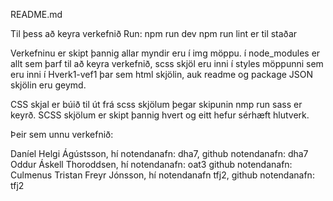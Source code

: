 README.md

Til þess að keyra verkefnið
Run: npm run dev
npm run lint er til staðar


Verkefninu er skipt þannig allar myndir eru í img möppu.
í node_modules er allt sem þarf til að keyra verkefnið, 
scss skjöl eru inni í styles möppunni sem eru inni í 
Hverk1-vef1 þar sem html skjölin, auk readme og package
JSON skjölin eru geymd.

CSS skjal er búið til út frá scss skjölum þegar skipunin nmp run sass
er keyrð. SCSS skjölum er skipt þannig hvert og eitt hefur sérhæft hlutverk.

Þeir sem unnu verkefnið:

Daníel Helgi Ágústsson, hí notendanafn: dha7, github notendanafn: dha7
Oddur Áskell Thoroddsen, hí notendanafn: oat3 github notendanafn: Culmenus
Tristan Freyr Jónsson, hí notendanafn tfj2, github notendanafn: tfj2
